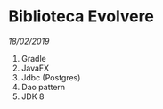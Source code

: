 # Biblioteca Evolvere #
_18/02/2019_



1. Gradle
2. JavaFX
3. Jdbc (Postgres)
4. Dao pattern
5. JDK 8